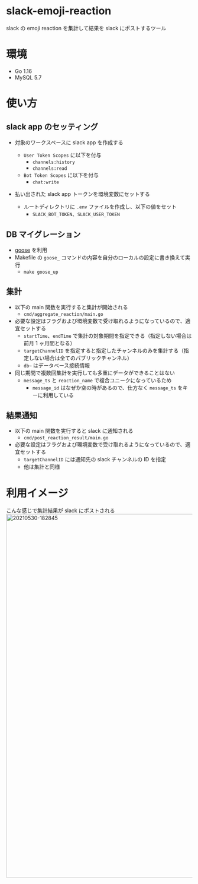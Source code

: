 # slack-emoji-reaction

slack の emoji reaction を集計して結果を slack にポストするツール

# 環境

- Go 1.16
- MySQL 5.7

# 使い方

## slack app のセッティング

- 対象のワークスペースに slack app を作成する

  - `User Token Scopes` に以下を付与
    - `channels:history`
    - `channels:read`
  - `Bot Token Scopes` に以下を付与
    - `chat:write`

- 払い出された slack app トークンを環境変数にセットする
  - ルートディレクトリに `.env` ファイルを作成し、以下の値をセット
    - `SLACK_BOT_TOKEN`、`SLACK_USER_TOKEN`

## DB マイグレーション

- [goose](https://github.com/pressly/goose) を利用
- Makefile の `goose_` コマンドの内容を自分のローカルの設定に書き換えて実行
  - `make goose_up`

## 集計

- 以下の main 関数を実行すると集計が開始される
  - `cmd/aggregate_reaction/main.go`
- 必要な設定はフラグおよび環境変数で受け取れるようになっているので、適宜セットする
  - `startTime`、`endTime` で集計の対象期間を指定できる（指定しない場合は前月 1 ヶ月間となる）
  - `targetChannelID` を指定すると指定したチャンネルのみを集計する（指定しない場合は全てのパブリックチャンネル）
  - `db~` はデータベース接続情報
- 同じ期間で複数回集計を実行しても多重にデータができることはない
  - `message_ts` と `reaction_name` で複合ユニークになっているため
    - `message_id` はなぜか空の時があるので、仕方なく `message_ts` をキーに利用している

## 結果通知

- 以下の main 関数を実行すると slack に通知される
  - `cmd/post_reaction_result/main.go`
- 必要な設定はフラグおよび環境変数で受け取れるようになっているので、適宜セットする
  - `targetChannelID` には通知先の slack チャンネルの ID を指定
  - 他は集計と同様

# 利用イメージ

こんな感じで集計結果が slack にポストされる
<img width="980" alt="20210530-182845" src="https://user-images.githubusercontent.com/45222883/120893306-920c6780-c64d-11eb-9315-5ba40f544319.png">
